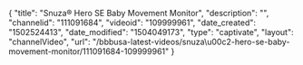 {
    "title": "Snuza&reg; Hero SE Baby Movement Monitor",
    "description": "",
    "channelid": "111091684",
    "videoid": "109999961",
    "date_created": "1502524413",
    "date_modified": "1504049173",
    "type": "captivate",
    "layout": "channelVideo",
    "url": "\/bbbusa-latest-videos\/snuza\u00c2-hero-se-baby-movement-monitor\/111091684-109999961"
}